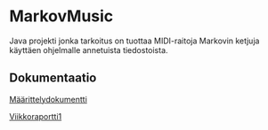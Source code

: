 # MarkovMusic
Java projekti jonka tarkoitus on tuottaa MIDI-raitoja Markovin ketjuja käyttäen ohjelmalle annetuista tiedostoista.

## Dokumentaatio
[Määrittelydokumentti](https://github.com/lossitomatossi/MarkovMusic/blob/main/dokumentaatio/maarittely.md)

[Viikkoraportti1](https://github.com/lossitomatossi/MarkovMusic/blob/main/dokumentaatio/viikkoraportit/viikkoraportti1.md)
